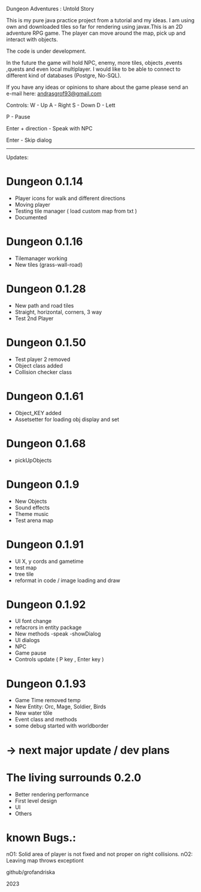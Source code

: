 Dungeon Adventures : Untold Story 

This is my pure java practice project from a tutorial
and my ideas. I am using own and downloaded tiles
so far for rendering using javax.This is an 2D
adventure RPG game. The player can move around 
the map, pick up and interact with objects.

The code is under development.

In the future the game will hold NPC, enemy, more tiles,
 objects ,events ,quests and even local multiplayer.
I would like to be able to connect to different
kind of databases (Postgre, No-SQL).

If you have any ideas or opinions to share about
the game please send an e-mail here:
andrasgrof93@gmail.com



Controls:
W - Up
A - Right
S - Down
D - Lett 

P - Pause

Enter + direction - Speak with NPC

Enter - Skip dialog 

------------------------------------------------------


Updates:
# Dungeon 0.1.14
- Player icons for walk and different directions
- Moving player
- Testing tile manager ( load custom map from txt )
- Documented

# Dungeon 0.1.16
- Tilemanager working 
- New tiles (grass-wall-road)

# Dungeon 0.1.28
- New path and road tiles 
- Straight, horizontal, corners, 3 way
- Test 2nd Player

# Dungeon 0.1.50
- Test player 2 removed 
- Object class added
- Collision checker class 

# Dungeon 0.1.61
- Object_KEY added  
- Assetsetter for loading obj display and set

# Dungeon 0.1.68
- pickUpObjects

# Dungeon 0.1.9
- New Objects 
- Sound effects 
- Theme music
- Test arena map

# Dungeon 0.1.91
- UI X, y cords and gametime
- test map 
- tree tile
- reformat in code / image loading and draw

# Dungeon 0.1.92
- UI font change 
- refacrors in entity package
- New methods -speak -showDialog
- UI dialogs
- NPC
- Game pause
- Controls update ( P key , Enter key ) 

# Dungeon 0.1.93
- Game Time removed temp
- New Entity: Orc, Mage, Soldier, Birds
- New water tőle
- Event class and methods
- some debug started with worldborder 



# -> next major update / dev plans

# The living surrounds 0.2.0

- Better rendering performance
- First level design
- UI 
- Others


# known Bugs.: 
nO1: Solid area of player is not fixed and not proper 
on right collisions. 
nO2: Leaving map throws exceptiont

github/grofandriska

2023
